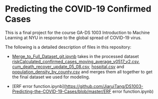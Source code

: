 # Predicting the COVID-19 Confirmed Cases

This is a final project for the course GA-DS 1003 Introduction to Machine Learning at NYU in response to the global spread of COVID-19 virus.

The following is a detailed description of files in this repository:

* [Merge_to_Full_Dataset_git.ipynb](https://github.com/JiaruiTang/DS1003-Predicting-the-COVID-19-Cases/blob/master/Merge_to_Full_Dataset_git.ipynb) takes in the processed dataset [riskCalculated_confirmed_cases_moving_average_v0517_v2.csv](https://github.com/JiaruiTang/DS1003-Predicting-the-COVID-19-Cases/blob/master/data/riskCalculated_confirmed_cases_moving_average_v0517_v2.csv), [cum_death_recover_update_05_08.csv](https://github.com/JiaruiTang/DS1003-Predicting-the-COVID-19-Cases/blob/master/data/cum_death_recover_update_05_08.csv), [hospital.csv](https://github.com/JiaruiTang/DS1003-Predicting-the-COVID-19-Cases/blob/master/data/hospital.csv) and [population_density_by_county.csv](https://github.com/JiaruiTang/DS1003-Predicting-the-COVID-19-Cases/blob/master/data/population_density_by_county.csv) and merges them all together to get the final dataset we used for modeling.

* [ERF error function.ipynb](https://github.com/JiaruiTang/DS1003-Predicting-the-COVID-19-Cases/blob/master/ERF error function.ipynb)
